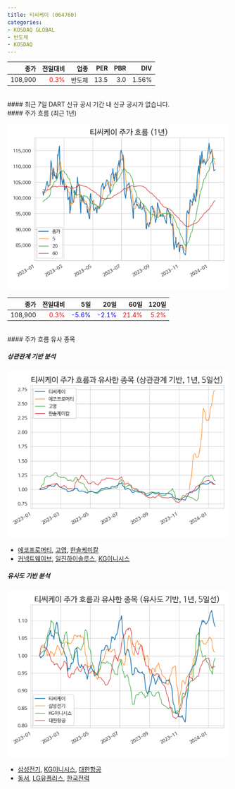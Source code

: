 ```yaml
---
title: 티씨케이 (064760)
categories:
- KOSDAQ GLOBAL
- 반도체
- KOSDAQ
---
```


|**종가**|**전일대비**|**업종**|**PER**|**PBR**|**DIV**|
|-------:|-----------:|-------:|------:|------:|------:|
|108,900|<span style="color: red">0.3%</span>|반도체|13.5|3.0|1.56%|

<!-- more -->

<br>
#### 최근 7일 DART 신규 공시
기간 내 신규 공시가 없습니다.

<br>
#### 주가 흐름 (최근 1년)

![064760](/assets/images/stock/064760.png)

|**종가**|**전일대비**|**5일**|**20일**|**60일**|**120일**|
|---:|-------:|--:|---:|---:|----:|
|108,900|<span style="color: red">0.3%</span>|<span style="color: blue">-5.6%</span>|<span style="color: blue">-2.1%</span>|<span style="color: red">21.4%</span>|<span style="color: red">5.2%</span>|

<br>
#### 주가 흐름 유사 종목

##### 상관관계 기반 분석

![064760](/assets/images/stock/064760_corr.png)
- [에코프로머티](/450080/), [고영](/098460/), [한솔케미칼](/014680/)
- [커넥트웨이브](/119860/), [일진하이솔루스](/271940/), [KG이니시스](/035600/)

##### 유사도 기반 분석

![064760](/assets/images/stock/064760_sim.png)
- [삼성전기](/009150/), [KG이니시스](/035600/), [대한항공](/003490/)
- [동서](/026960/), [LG유플러스](/032640/), [한국전력](/015760/)